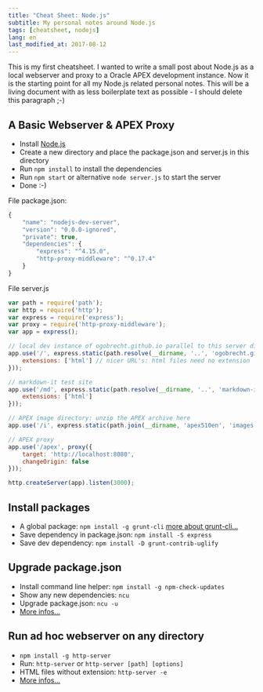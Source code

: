 ```yaml
---
title: "Cheat Sheet: Node.js"
subtitle: My personal notes around Node.js
tags: [cheatsheet, nodejs]
lang: en
last_modified_at: 2017-08-12
---
```


This is my first cheatsheet. I wanted to write a small post about Node.js as a local webserver and proxy to a Oracle APEX development instance. Now it is the starting point for all my Node.js related personal notes. This will be a living document with as less boilerplate text as possible - I should delete this paragraph ;-)


## A Basic Webserver & APEX Proxy

- Install [Node.js](https://nodejs.org)
- Create a new directory and place the package.json and server.js in this directory
- Run `npm install` to install the dependencies
- Run `npm start` or alternative `node server.js` to start the server
- Done :-)

File package.json:

```js
{
    "name": "nodejs-dev-server",
    "version": "0.0.0-ignored",
    "private": true,
    "dependencies": {
        "express": "^4.15.0",
        "http-proxy-middleware": "^0.17.4"
    }
}
```

File server.js

```js
var path = require('path');
var http = require('http');
var express = require('express');
var proxy = require('http-proxy-middleware');
var app = express();

// local dev instance of ogobrecht.github.io parallel to this server directory
app.use('/', express.static(path.resolve(__dirname, '..', 'ogobrecht.github.io', '_site'), {
    extensions: ['html'] // nicer URL's: html files need no extension
}));

// markdown-it test site
app.use('/md', express.static(path.resolve(__dirname, '..', 'markdown-it-test'), {
    extensions: ['html']
}));

// APEX image directory: unzip the APEX archive here
app.use('/i', express.static(path.join(__dirname, 'apex510en', 'images')));

// APEX proxy
app.use('/apex', proxy({
    target: 'http://localhost:8080',
    changeOrigin: false
}));

http.createServer(app).listen(3000);
```


## Install packages

- A global package: `npm install -g grunt-cli` [more about grunt-cli...](https://www.npmjs.com/package/grunt-cli)
- Save dependency in package.json: `npm install -S express`
- Save dev dependency: `npm install -D grunt-contrib-uglify`


## Upgrade package.json

- Install command line helper: `npm install -g npm-check-updates`
- Show any new dependencies: `ncu`
- Upgrade package.json: `ncu -u`
- [More infos...](https://www.npmjs.com/package/npm-check-updates)


## Run ad hoc webserver on any directory

- `npm install -g http-server`
- Run: `http-server` or `http-server [path] [options]`
- HTML files without extension: `http-server -e`
- [More infos...](https://www.npmjs.com/package/http-server)
